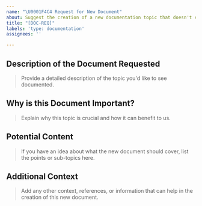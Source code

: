 ```yaml
---
name: "\U0001F4C4 Request for New Document"
about: Suggest the creation of a new documentation topic that doesn't exist yet.
title: "[DOC-REQ]"
labels: 'type: documentation'
assignees: ''

---
```


## Description of the Document Requested

> Provide a detailed description of the topic you'd like to see documented.



## Why is this Document Important?

> Explain why this topic is crucial and how it can benefit to us.



## Potential Content

> If you have an idea about what the new document should cover, list the points or sub-topics here.



## Additional Context

> Add any other context, references, or information that can help in the creation of this new document.
